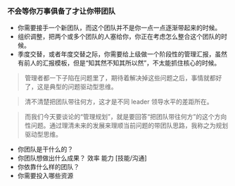 ### 不会等你万事俱备了才让你带团队


- 你需要接手一个新团队，而这个团队并不是你一点一点逐渐带起来的时候。
- 组织调整，把两个或多个团队的人塞给你，你正在考虑怎么整合这个团队的时候。
- 季度交替，或者年度交替之际，你需要给上级做一个阶段性的管理汇报，虽然有前人的汇报模板，但是“知其然不知其所以然”，不太能抓住核心的时候。

>管理者都一下子陷在问题里了，期待着解决掉这些问题之后，事情就都好了，这是典型的问题驱动型思维。


>清不清楚把团队带往何方，这才是不同 leader 领导水平的差距所在。


>而我们今天要谈论的“管理规划”，就是要回答“把团队带往何方”的这个方向性问题。通过理清未来的发展来理顺当前问题的带团队思路，我称之为规划驱动型思维。


- 你团队是干什么的？
- 你团队想做出什么成果？ 效率 能力 [技能/沟通]
- 你依靠什么样的团队？    
- 你需要投入哪些资源
